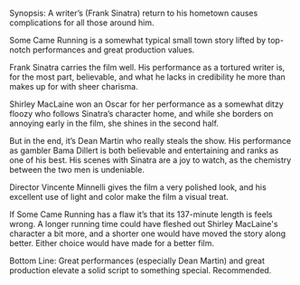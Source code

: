 Synopsis: A writer’s (Frank Sinatra) return to his hometown causes complications for all those around him.

Some Came Running is a somewhat typical small town story lifted by top-notch performances and great production values.

Frank Sinatra carries the film well. His performance as a tortured writer is, for the most part, believable, and what he lacks in credibility he more than makes up for with sheer charisma.

Shirley MacLaine won an Oscar for her performance as a somewhat ditzy floozy who follows Sinatra’s character home, and while she borders on annoying early in the film, she shines in the second half.

But in the end, it’s Dean Martin who really steals the show.  His performance as gambler Bama Dillert is both believable and entertaining and ranks as one of his best.  His scenes with Sinatra are a joy to watch, as the chemistry between the two men is undeniable.

Director Vincente Minnelli gives the film a very polished look, and his excellent use of light and color make the film a visual treat.

If Some Came Running has a flaw it’s that its 137-minute length is feels wrong.  A longer running time could have fleshed out Shirley MacLaine's character a bit more, and a shorter one would have moved the story along better.  Either choice would have made for a better film.

Bottom Line: Great performances (especially Dean Martin) and great production elevate a solid script to something special.  Recommended.
